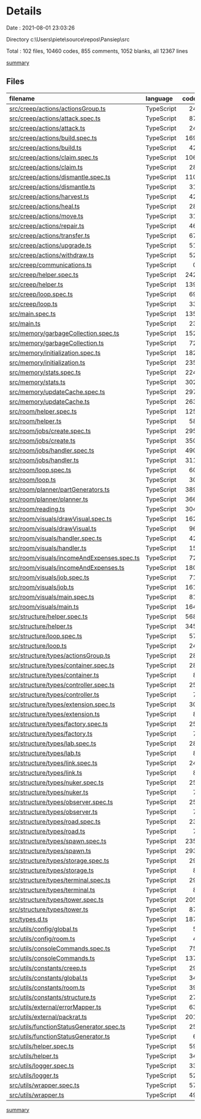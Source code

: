 # Details

Date : 2021-08-01 23:03:26

Directory c:\Users\piete\source\repos\Pansiep\src

Total : 102 files,  10460 codes, 855 comments, 1052 blanks, all 12367 lines

[summary](results.md)

## Files
| filename | language | code | comment | blank | total |
| :--- | :--- | ---: | ---: | ---: | ---: |
| [src/creep/actions/actionsGroup.ts](/src/creep/actions/actionsGroup.ts) | TypeScript | 24 | 0 | 12 | 36 |
| [src/creep/actions/attack.spec.ts](/src/creep/actions/attack.spec.ts) | TypeScript | 87 | 0 | 11 | 98 |
| [src/creep/actions/attack.ts](/src/creep/actions/attack.ts) | TypeScript | 24 | 0 | 4 | 28 |
| [src/creep/actions/build.spec.ts](/src/creep/actions/build.spec.ts) | TypeScript | 169 | 0 | 13 | 182 |
| [src/creep/actions/build.ts](/src/creep/actions/build.ts) | TypeScript | 42 | 1 | 4 | 47 |
| [src/creep/actions/claim.spec.ts](/src/creep/actions/claim.spec.ts) | TypeScript | 106 | 0 | 12 | 118 |
| [src/creep/actions/claim.ts](/src/creep/actions/claim.ts) | TypeScript | 28 | 1 | 4 | 33 |
| [src/creep/actions/dismantle.spec.ts](/src/creep/actions/dismantle.spec.ts) | TypeScript | 110 | 0 | 11 | 121 |
| [src/creep/actions/dismantle.ts](/src/creep/actions/dismantle.ts) | TypeScript | 31 | 1 | 4 | 36 |
| [src/creep/actions/harvest.ts](/src/creep/actions/harvest.ts) | TypeScript | 42 | 1 | 7 | 50 |
| [src/creep/actions/heal.ts](/src/creep/actions/heal.ts) | TypeScript | 28 | 1 | 5 | 34 |
| [src/creep/actions/move.ts](/src/creep/actions/move.ts) | TypeScript | 31 | 6 | 5 | 42 |
| [src/creep/actions/repair.ts](/src/creep/actions/repair.ts) | TypeScript | 46 | 1 | 4 | 51 |
| [src/creep/actions/transfer.ts](/src/creep/actions/transfer.ts) | TypeScript | 67 | 1 | 7 | 75 |
| [src/creep/actions/upgrade.ts](/src/creep/actions/upgrade.ts) | TypeScript | 51 | 1 | 4 | 56 |
| [src/creep/actions/withdraw.ts](/src/creep/actions/withdraw.ts) | TypeScript | 52 | 1 | 5 | 58 |
| [src/creep/communications.ts](/src/creep/communications.ts) | TypeScript | 0 | 37 | 4 | 41 |
| [src/creep/helper.spec.ts](/src/creep/helper.spec.ts) | TypeScript | 242 | 0 | 8 | 250 |
| [src/creep/helper.ts](/src/creep/helper.ts) | TypeScript | 139 | 7 | 14 | 160 |
| [src/creep/loop.spec.ts](/src/creep/loop.spec.ts) | TypeScript | 69 | 0 | 8 | 77 |
| [src/creep/loop.ts](/src/creep/loop.ts) | TypeScript | 33 | 0 | 5 | 38 |
| [src/main.spec.ts](/src/main.spec.ts) | TypeScript | 135 | 0 | 8 | 143 |
| [src/main.ts](/src/main.ts) | TypeScript | 23 | 1 | 5 | 29 |
| [src/memory/garbageCollection.spec.ts](/src/memory/garbageCollection.spec.ts) | TypeScript | 152 | 2 | 15 | 169 |
| [src/memory/garbageCollection.ts](/src/memory/garbageCollection.ts) | TypeScript | 72 | 0 | 12 | 84 |
| [src/memory/initialization.spec.ts](/src/memory/initialization.spec.ts) | TypeScript | 182 | 0 | 8 | 190 |
| [src/memory/initialization.ts](/src/memory/initialization.ts) | TypeScript | 235 | 3 | 24 | 262 |
| [src/memory/stats.spec.ts](/src/memory/stats.spec.ts) | TypeScript | 224 | 1 | 15 | 240 |
| [src/memory/stats.ts](/src/memory/stats.ts) | TypeScript | 302 | 4 | 31 | 337 |
| [src/memory/updateCache.spec.ts](/src/memory/updateCache.spec.ts) | TypeScript | 297 | 1 | 24 | 322 |
| [src/memory/updateCache.ts](/src/memory/updateCache.ts) | TypeScript | 263 | 27 | 34 | 324 |
| [src/room/helper.spec.ts](/src/room/helper.spec.ts) | TypeScript | 125 | 0 | 11 | 136 |
| [src/room/helper.ts](/src/room/helper.ts) | TypeScript | 58 | 31 | 12 | 101 |
| [src/room/jobs/create.spec.ts](/src/room/jobs/create.spec.ts) | TypeScript | 295 | 0 | 24 | 319 |
| [src/room/jobs/create.ts](/src/room/jobs/create.ts) | TypeScript | 350 | 60 | 22 | 432 |
| [src/room/jobs/handler.spec.ts](/src/room/jobs/handler.spec.ts) | TypeScript | 490 | 0 | 29 | 519 |
| [src/room/jobs/handler.ts](/src/room/jobs/handler.ts) | TypeScript | 311 | 33 | 30 | 374 |
| [src/room/loop.spec.ts](/src/room/loop.spec.ts) | TypeScript | 60 | 0 | 8 | 68 |
| [src/room/loop.ts](/src/room/loop.ts) | TypeScript | 30 | 6 | 7 | 43 |
| [src/room/planner/partGenerators.ts](/src/room/planner/partGenerators.ts) | TypeScript | 389 | 9 | 15 | 413 |
| [src/room/planner/planner.ts](/src/room/planner/planner.ts) | TypeScript | 366 | 35 | 33 | 434 |
| [src/room/reading.ts](/src/room/reading.ts) | TypeScript | 304 | 69 | 30 | 403 |
| [src/room/visuals/drawVisual.spec.ts](/src/room/visuals/drawVisual.spec.ts) | TypeScript | 162 | 0 | 16 | 178 |
| [src/room/visuals/drawVisual.ts](/src/room/visuals/drawVisual.ts) | TypeScript | 96 | 30 | 11 | 137 |
| [src/room/visuals/handler.spec.ts](/src/room/visuals/handler.spec.ts) | TypeScript | 42 | 0 | 8 | 50 |
| [src/room/visuals/handler.ts](/src/room/visuals/handler.ts) | TypeScript | 15 | 3 | 3 | 21 |
| [src/room/visuals/incomeAndExpenses.spec.ts](/src/room/visuals/incomeAndExpenses.spec.ts) | TypeScript | 72 | 0 | 11 | 83 |
| [src/room/visuals/incomeAndExpenses.ts](/src/room/visuals/incomeAndExpenses.ts) | TypeScript | 180 | 18 | 12 | 210 |
| [src/room/visuals/job.spec.ts](/src/room/visuals/job.spec.ts) | TypeScript | 71 | 0 | 12 | 83 |
| [src/room/visuals/job.ts](/src/room/visuals/job.ts) | TypeScript | 161 | 9 | 10 | 180 |
| [src/room/visuals/main.spec.ts](/src/room/visuals/main.spec.ts) | TypeScript | 81 | 0 | 10 | 91 |
| [src/room/visuals/main.ts](/src/room/visuals/main.ts) | TypeScript | 164 | 5 | 6 | 175 |
| [src/structure/helper.spec.ts](/src/structure/helper.spec.ts) | TypeScript | 568 | 0 | 28 | 596 |
| [src/structure/helper.ts](/src/structure/helper.ts) | TypeScript | 345 | 62 | 26 | 433 |
| [src/structure/loop.spec.ts](/src/structure/loop.spec.ts) | TypeScript | 57 | 0 | 7 | 64 |
| [src/structure/loop.ts](/src/structure/loop.ts) | TypeScript | 24 | 6 | 4 | 34 |
| [src/structure/types/actionsGroup.ts](/src/structure/types/actionsGroup.ts) | TypeScript | 28 | 0 | 14 | 42 |
| [src/structure/types/container.spec.ts](/src/structure/types/container.spec.ts) | TypeScript | 28 | 0 | 5 | 33 |
| [src/structure/types/container.ts](/src/structure/types/container.ts) | TypeScript | 8 | 3 | 2 | 13 |
| [src/structure/types/controller.spec.ts](/src/structure/types/controller.spec.ts) | TypeScript | 25 | 0 | 5 | 30 |
| [src/structure/types/controller.ts](/src/structure/types/controller.ts) | TypeScript | 7 | 3 | 3 | 13 |
| [src/structure/types/extension.spec.ts](/src/structure/types/extension.spec.ts) | TypeScript | 30 | 0 | 5 | 35 |
| [src/structure/types/extension.ts](/src/structure/types/extension.ts) | TypeScript | 8 | 3 | 3 | 14 |
| [src/structure/types/factory.spec.ts](/src/structure/types/factory.spec.ts) | TypeScript | 25 | 0 | 5 | 30 |
| [src/structure/types/factory.ts](/src/structure/types/factory.ts) | TypeScript | 7 | 3 | 3 | 13 |
| [src/structure/types/lab.spec.ts](/src/structure/types/lab.spec.ts) | TypeScript | 28 | 0 | 5 | 33 |
| [src/structure/types/lab.ts](/src/structure/types/lab.ts) | TypeScript | 8 | 3 | 3 | 14 |
| [src/structure/types/link.spec.ts](/src/structure/types/link.spec.ts) | TypeScript | 24 | 0 | 5 | 29 |
| [src/structure/types/link.ts](/src/structure/types/link.ts) | TypeScript | 8 | 3 | 2 | 13 |
| [src/structure/types/nuker.spec.ts](/src/structure/types/nuker.spec.ts) | TypeScript | 25 | 0 | 5 | 30 |
| [src/structure/types/nuker.ts](/src/structure/types/nuker.ts) | TypeScript | 7 | 3 | 3 | 13 |
| [src/structure/types/observer.spec.ts](/src/structure/types/observer.spec.ts) | TypeScript | 25 | 0 | 5 | 30 |
| [src/structure/types/observer.ts](/src/structure/types/observer.ts) | TypeScript | 7 | 3 | 3 | 13 |
| [src/structure/types/road.spec.ts](/src/structure/types/road.spec.ts) | TypeScript | 23 | 0 | 5 | 28 |
| [src/structure/types/road.ts](/src/structure/types/road.ts) | TypeScript | 7 | 3 | 3 | 13 |
| [src/structure/types/spawn.spec.ts](/src/structure/types/spawn.spec.ts) | TypeScript | 235 | 0 | 11 | 246 |
| [src/structure/types/spawn.ts](/src/structure/types/spawn.ts) | TypeScript | 293 | 24 | 31 | 348 |
| [src/structure/types/storage.spec.ts](/src/structure/types/storage.spec.ts) | TypeScript | 29 | 0 | 5 | 34 |
| [src/structure/types/storage.ts](/src/structure/types/storage.ts) | TypeScript | 8 | 3 | 3 | 14 |
| [src/structure/types/terminal.spec.ts](/src/structure/types/terminal.spec.ts) | TypeScript | 29 | 0 | 5 | 34 |
| [src/structure/types/terminal.ts](/src/structure/types/terminal.ts) | TypeScript | 8 | 3 | 3 | 14 |
| [src/structure/types/tower.spec.ts](/src/structure/types/tower.spec.ts) | TypeScript | 205 | 0 | 17 | 222 |
| [src/structure/types/tower.ts](/src/structure/types/tower.ts) | TypeScript | 87 | 12 | 12 | 111 |
| [src/types.d.ts](/src/types.d.ts) | TypeScript | 187 | 5 | 34 | 226 |
| [src/utils/config/global.ts](/src/utils/config/global.ts) | TypeScript | 5 | 3 | 3 | 11 |
| [src/utils/config/room.ts](/src/utils/config/room.ts) | TypeScript | 4 | 3 | 2 | 9 |
| [src/utils/consoleCommands.spec.ts](/src/utils/consoleCommands.spec.ts) | TypeScript | 75 | 0 | 7 | 82 |
| [src/utils/consoleCommands.ts](/src/utils/consoleCommands.ts) | TypeScript | 137 | 8 | 16 | 161 |
| [src/utils/constants/creep.ts](/src/utils/constants/creep.ts) | TypeScript | 29 | 3 | 1 | 33 |
| [src/utils/constants/global.ts](/src/utils/constants/global.ts) | TypeScript | 34 | 21 | 7 | 62 |
| [src/utils/constants/room.ts](/src/utils/constants/room.ts) | TypeScript | 39 | 13 | 11 | 63 |
| [src/utils/constants/structure.ts](/src/utils/constants/structure.ts) | TypeScript | 27 | 15 | 5 | 47 |
| [src/utils/external/errorMapper.ts](/src/utils/external/errorMapper.ts) | TypeScript | 63 | 22 | 10 | 95 |
| [src/utils/external/packrat.ts](/src/utils/external/packrat.ts) | TypeScript | 201 | 176 | 33 | 410 |
| [src/utils/functionStatusGenerator.spec.ts](/src/utils/functionStatusGenerator.spec.ts) | TypeScript | 25 | 0 | 3 | 28 |
| [src/utils/functionStatusGenerator.ts](/src/utils/functionStatusGenerator.ts) | TypeScript | 6 | 3 | 1 | 10 |
| [src/utils/helper.spec.ts](/src/utils/helper.spec.ts) | TypeScript | 59 | 0 | 4 | 63 |
| [src/utils/helper.ts](/src/utils/helper.ts) | TypeScript | 34 | 9 | 6 | 49 |
| [src/utils/logger.spec.ts](/src/utils/logger.spec.ts) | TypeScript | 33 | 0 | 7 | 40 |
| [src/utils/logger.ts](/src/utils/logger.ts) | TypeScript | 52 | 9 | 6 | 67 |
| [src/utils/wrapper.spec.ts](/src/utils/wrapper.spec.ts) | TypeScript | 57 | 0 | 4 | 61 |
| [src/utils/wrapper.ts](/src/utils/wrapper.ts) | TypeScript | 49 | 22 | 9 | 80 |

[summary](results.md)